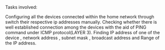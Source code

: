 Tasks involved:


Configuring all the devices connected within the home network through switch their respective ip addresses manually.
Checking whether there is well established connection among the devices with the aid of PING command under ICMP protocol(LAYER 3).
Finding IP address of one of the device , network address , subnet mask , broadcast address and Range of the IP address.
